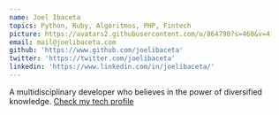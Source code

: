```yaml
---
name: Joel Ibaceta
topics: Python, Ruby, Algoritmos, PHP, Fintech
picture: https://avatars2.githubusercontent.com/u/864790?s=460&v=4
email: mail@joelibaceta.com
github: 'https://www.github.com/joelibaceta'
twitter: 'https://twitter.com/joelibaceta'
linkedin: 'https://www.linkedin.com/in/joelibaceta/'
---
```


A multidisciplinary developer who believes in the power of diversified knowledge. [Check my tech profile](https://joelibaceta.github.io)
